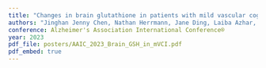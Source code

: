 ```yaml
---
title: "Changes in brain glutathione in patients with mild vascular cognitive impairment"
authors: "Jinghan Jenny Chen, Nathan Herrmann, Jane Ding, Laiba Azhar, Sandra E. Black, Joel Ramirez, Ana C. Andreazza, Alex Kiss, Paul Oh, Damien Gallagher, Simon Graham, and Krista L. Lanctôt"
conference: Alzheimer's Association International Conference®
year: 2023
pdf_file: posters/AAIC_2023_Brain_GSH_in_mVCI.pdf
pdf_embed: true
---
```


